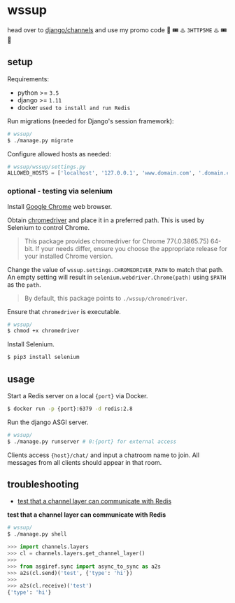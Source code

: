 # wssup

head over to [django/channels](https://github.com/django/channels) and use my promo code :rotating_light: :tickets: :hotsprings: `3HTTP5ME` :hotsprings: :tickets: :rotating_light:

## setup

Requirements:

* python >= `3.5`
* django >= `1.11`
* docker `used to install and run Redis`


Run migrations (needed for Django's session framework):

```bash
# wssup/
$ ./manage.py migrate
```

Configure allowed hosts as needed:

```python
# wssup/wssup/settings.py
ALLOWED_HOSTS = ['localhost', '127.0.0.1', 'www.domain.com', '.domain.com']
```

### optional - testing via selenium

Install [Google Chrome](https://www.google.com/chrome/) web browser.

Obtain [chromedriver](https://sites.google.com/a/chromium.org/chromedriver/getting-started) and place it in a preferred path. This is used by Selenium to control Chrome.
> This package provides chromedriver for Chrome 77(.0.3865.75) 64-bit.
> If your needs differ, ensure you choose the appropriate release for your installed Chrome version.

Change the value of `wssup.settings.CHROMEDRIVER_PATH` to match that path. An empty setting will result in `selenium.webdriver.Chrome(path)` using `$PATH` as the `path`.
> By default, this package points to `./wssup/chromedriver`.

Ensure that `chromedriver` is executable.
```bash
# wssup/
$ chmod +x chromedriver
```

Install Selenium.

```bash
$ pip3 install selenium
```


## usage

Start a Redis server on a local `{port}` via Docker.

```bash
$ docker run -p {port}:6379 -d redis:2.8
```

Run the django ASGI server.

```bash
# wssup/
$ ./manage.py runserver # 0:{port} for external access
```

Clients access `{host}/chat/` and input a chatroom name to join. All messages from all clients should appear in that room.

## troubleshooting

+ [test that a channel layer can communicate with Redis](#channel_talks_redis)


**test that a channel layer can communicate with Redis**<a name="channel_talks_redis"></a>

```bash
# wssup/
$ ./manage.py shell
```
```python
>>> import channels.layers
>>> cl = channels.layers.get_channel_layer()
>>>
>>> from asgiref.sync import async_to_sync as a2s
>>> a2s(cl.send)('test', {'type': 'hi'})
>>>
>>> a2s(cl.receive)('test')
{'type': 'hi'}
```
